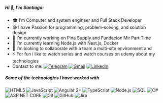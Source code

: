 <!--
**Santiago503/Santiago503** is a ✨ _special_ ✨ repository because its `README.md` (this file) appears on your GitHub profile.

Here are some ideas to get you started:

- 🔭 I’m currently working on ...
- 🌱 I’m currently learning ...
- 👯 I’m looking to collaborate on ...
- 🤔 I’m looking for help with ...
- 💬 Ask me about ...
- 📫 How to reach me: ...
- 😄 Pronouns: ...
- ⚡ Fun fact: ...
-->

##### Hi 👋, I'm Santiago:
- 🎓 I’m Computer and system engineer and Full Stack Developer
- 😄 I have Passion for programming, problem-solving, and solution design
- 🔭 I’m currently working on Pina Supply and Fundacion Mir Part Time
- 🌱 I’m currently learning Node.js with Nest.js, Docker
- 👯 I’m looking to collaborate with a team a multi-site environment and 
- ⚡ For fun i like to watch series and watch courses on udemy about my technologies
- Contact to me: 
[![Telegram](https://img.shields.io/badge/-TELEGRAM-2CA5E0?style=for-the-badge&logo=telegram&logoColor=white)](https://t.me/adamalston)
[![Gmail](https://img.shields.io/badge/-GMAIL-D14836?style=for-the-badge&logo=gmail&logoColor=white)](mailto:santiago.503.es@gmail.com)
[![LinkedIn](https://img.shields.io/badge/-LINKEDIN-0077B5?style=for-the-badge&logo=linkedin&logoColor=white)](https://www.linkedin.com/in/santiago-encarnacion-smith-8260bb118)

##### Some of the technologies I have worked with
![HTML5](https://img.shields.io/badge/-HTML5-000000?style=flat&logo=html5)
![JavaScript](https://img.shields.io/badge/-JavaScript-000000?style=flat&logo=javascript)
![Angular 2+](https://img.shields.io/badge/Angular%202+-000000?style=flat&logo=Angular)
![TypeScript](https://img.shields.io/badge/-TypeScript-000000?style=flat&logo=typescript)
![Node.js](https://img.shields.io/badge/-Node.js-000000?style=flat&logo=node.js&logoColor=339933)
![SQL](https://img.shields.io/badge/-SQL-000000?style=flat&logo=postgresql)
![C#](https://img.shields.io/badge/-C%20Sharp-222222?style=flat&logo=microsoft&logoColor=blue)
![ASP NET CORE](https://img.shields.io/badge/ASP%20NET%20CORE-000000?style=flat&logo=microsoft)
![Git](https://img.shields.io/badge/-Git-000000?style=flat&logo=git&logoColor=F05032)
![GitHub](https://img.shields.io/badge/-GitHub-000000?style=flat&logo=github&logoColor=181717)
![Jira](https://img.shields.io/badge/-Jira-000000?style=flat&logo=jira-software&logoColor=white&logoColor=0052CC)

